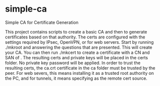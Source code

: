 # simple-ca

Simple CA for Certificate Generation

This project contains scripts to create a basic CA and then to generate certificates
based on that authority. The certs are configured with the settings required by IPsec,
OpenVPN, or for web servers. Start by running ./mkroot and answering the questions that
are presented. This will create your CA. You can then run ./mkcert <name> to create a
certificate with a CN and SAN of <name>. The resulting certs and private keys will be
placed in the certs folder. No private key password will be applied. In order to trust
the resulting certs, the ca.crt certificate in the ca folder must be trusted by the
peer. For web severs, this means installing it as a trusted root authority on the PC,
and for tunnels, it means specifying as the remote cert source. 
